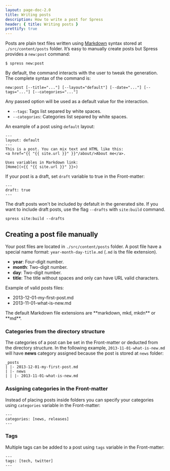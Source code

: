 ```yaml
---
layout: page-doc-2.0
title: Writing posts
description: How to write a post for Spress
header: { title: Writing posts }
prettify: true
---
```

Posts are plain text files written using [Markdown](http://daringfireball.net/projects/markdown/syntax)
syntax stored at `./src/content/posts` folder. It’s easy to manually create posts
but Spress provides a `new:post` command:

```
$ spress new:post
```

By default, the command interacts with the user to tweak the generation.
The complete syntax of the command is:

```
new:post [--title="..."] [--layout="default"] [--date="..."] [--tags="..."] [--categories="..."]
```

Any passed option will be used as a default value for the interaction.

* `--tags`: Tags list separed by white spaces.
* `--categories`: Categories list separed by white spaces.

An example of a post using `default` layout:

```
---
layout: default
---
This is a post. You can mix text and HTML like this:
<a href="{{ "{{ site.url }}" }}"/about/>About me</a>.

Uses variables in Markdown link:
[Home](<{{ "{{ site.url }}" }}>)
```

If your post is a draft, set `draft` variable to true in the Front-matter:

```
---
draft: true
---
```

The draft posts won't be included by defatult in the generated site. If you want 
to include draft posts, use the flag `--drafts` with `site:build` command.

```
spress site:build --drafts
```

## Creating a post file manually

Your post files are located in `./src/content/posts` folder. A post file have a special
name format: `year-month-day-title.md` (`.md` is the file extension). 

* **year**: Four-digit number.
* **month**: Two-digit number.
* **day**: Two-digit number.
* **title**: The title without spaces and only can have URL valid characters.

Example of valid posts files:

* 2013-12-01-my-first-post.md
* 2013-11-01-what-is-new.md

<div class="panel panel-default">
  <div class="panel-body">
    <div class="row">
        <div class="col-md-1">
            <i class="fa fa-bookmark-o fa-3x"></i>
        </div>
        <div class="col-md-11">
            <p markdown="1">
                The default Markdown file extensions are 
                **markdown, mkd, mkdn** or **md**.
            </p>
        </div>
    </div>
  </div>
</div>

### Categories from the directory structure

The categories of a post can be set in the Front-matter or deducted from the
directory structure. In the following example, `2013-11-01-what-is-new.md` will have 
**news** category assigned because the post is stored at `news` folder:

```
_posts
| |- 2013-12-01-my-first-post.md
| |- news
| | |- 2013-11-01-what-is-new.md
```

### Assigning categories in the Front-matter

Instead of placing posts inside folders you can specify your categories using
`categories` variable in the Front-matter:

```
---
categories: [news, releases]
---
```

### Tags

Multiple tags can be added to a post using `tags` variable in the Front-matter:

```
---
tags: [tech, twitter]
---
```
